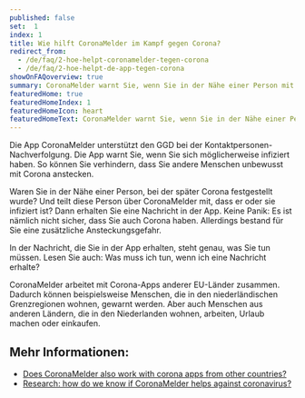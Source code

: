 ```yaml
---
published: false
set:  1
index: 1
title: Wie hilft CoronaMelder im Kampf gegen Corona? 
redirect_from: 
  - /de/faq/2-hoe-helpt-coronamelder-tegen-corona
  - /de/faq/2-hoe-helpt-de-app-tegen-corona
showOnFAQoverview: true
summary: CoronaMelder warnt Sie, wenn Sie in der Nähe einer Person mit Corona waren.
featuredHome: true
featuredHomeIndex: 1
featuredHomeIcon: heart
featuredHomeText: CoronaMelder warnt Sie, wenn Sie in der Nähe einer Person mit Corona waren.
---
```

Die App CoronaMelder unterstützt den GGD bei der Kontaktpersonen-Nachverfolgung. Die App warnt Sie, wenn Sie sich möglicherweise infiziert haben. So können Sie verhindern, dass Sie andere Menschen unbewusst mit Corona anstecken.
 
Waren Sie in der Nähe einer Person, bei der später Corona festgestellt wurde? Und teilt diese Person über CoronaMelder mit, dass er oder sie infiziert ist? Dann erhalten Sie eine Nachricht in der App. Keine Panik: Es ist nämlich nicht sicher, dass Sie auch Corona haben. Allerdings bestand für Sie eine zusätzliche Ansteckungsgefahr.
 
In der Nachricht, die Sie in der App erhalten, steht genau, was Sie tun müssen. Lesen Sie auch: Was muss ich tun, wenn ich eine Nachricht erhalte?
 
CoronaMelder arbeitet mit Corona-Apps anderer EU-Länder zusammen. Dadurch können beispielsweise Menschen, die in den niederländischen Grenzregionen wohnen, gewarnt werden. Aber auch Menschen aus anderen Ländern, die in den Niederlanden wohnen, arbeiten, Urlaub machen oder einkaufen.

## Mehr Informationen:

- <a href="/{{page.lang}}/faq/1-7-werkt-coronamelder-ook-met-apps-uit-andere-landen" lang="en" hreflang="en">Does CoronaMelder also work with corona apps from other countries?</a>
- <a href="/{{page.lang}}/faq/3-1-onderzoek-hoe-weten-we-of-coronamelder-helpt-tegen-corona" lang="en" hreflang="en">Research: how do we know if CoronaMelder helps against coronavirus?</a>

